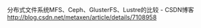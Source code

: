 

分布式文件系统MFS、Ceph、GlusterFS、Lustre的比较 - CSDN博客 
http://blog.csdn.net/metaxen/article/details/7108958